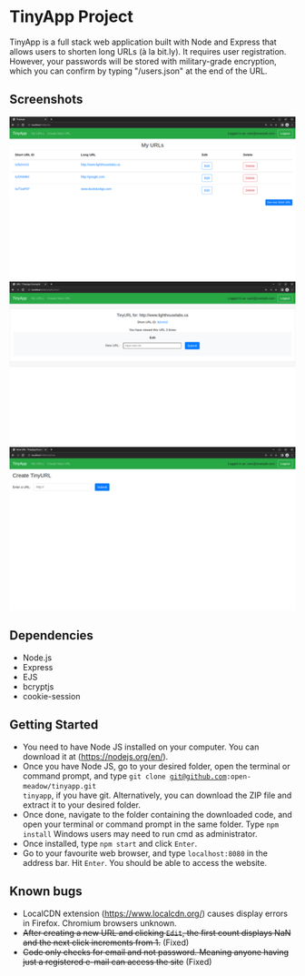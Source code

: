 # TinyApp Project

TinyApp is a full stack web application built with Node and Express that allows users to shorten long URLs (à la bit.ly). It requires user registration. However, your passwords will be stored with military-grade encryption, which you can confirm by typing "/users.json" at the end of the URL.

## Screenshots

!["Screenshot of URLs page"](https://github.com/open-meadow/tinyapp/blob/master/docs/urls-page.png)
!["Screenshot of single URL page"](https://github.com/open-meadow/tinyapp/blob/master/docs/single-url-page.png)
!["Screenshot of "Create new URL" page"](https://github.com/open-meadow/tinyapp/blob/master/docs/create-new-url-page.png)

## Dependencies

- Node.js
- Express
- EJS
- bcryptjs
- cookie-session

## Getting Started
- You need to have Node JS installed on your computer. You can download it at (https://nodejs.org/en/).
- Once you have Node JS, go to your desired folder, open the terminal or command prompt, and type <code>git clone git@github.com:open-meadow/tinyapp.git tinyapp</code>, if you have git. Alternatively, you can download the ZIP file and extract it to your desired folder.
- Once done, navigate to the folder containing the downloaded code, and open your terminal or command prompt in the same folder. Type `npm install` Windows users may need to run cmd as administrator.
- Once installed, type `npm start` and click `Enter`.
- Go to your favourite web browser, and type `localhost:8080` in the address bar. Hit `Enter`. You should be able to access the website.


## Known bugs
- LocalCDN extension (https://www.localcdn.org/) causes display errors in Firefox. Chromium browsers unknown.
- ~~After creating a new URL and clicking `Edit`, the first count displays NaN and the next click increments from 1.~~ (Fixed)
- ~~Code only checks for email and not password. Meaning anyone having just a registered e-mail can access the site~~ (Fixed)